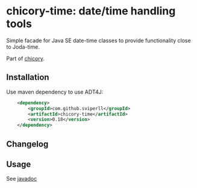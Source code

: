 chicory-time: date/time handling tools
=====================================

Simple facade for Java SE date-time classes to provide functionality close to Joda-time.

Part of [chicory](https://github.com/sviperll/chicory).

Installation
------------

Use maven dependency to use ADT4J:

```xml
    <dependency>
        <groupId>com.github.sviperll</groupId>
        <artifactId>chicory-time</artifactId>
        <version>0.18</version>
    </dependency>
```

Changelog
---------

Usage
-----

See [javadoc](http://sviperll.github.io/chicory/chicory-time/apidocs/index.html)
